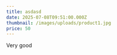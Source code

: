 ```yaml
---
title: asdasd
date: 2025-07-08T09:51:00.000Z
thumbnail: /images/uploads/product1.jpg
price: 50
---
```

Very good
